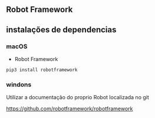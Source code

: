 ## Robot Framework 



## instalações de dependencias 


### macOS

- Robot Framework 

```
pip3 install robotframework
```

### windons

Utilizar a documentação do proprio Robot localizada no git

https://github.com/robotframework/robotframework 